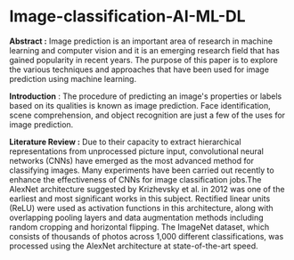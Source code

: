 # Image-classification-AI-ML-DL

**Abstract :**
Image prediction is an important area of research in machine learning and computer vision and it is an emerging research field that has gained popularity in recent years. The purpose of this paper is to explore the various techniques and approaches that have been used for image prediction using machine learning.

**Introduction** :
The procedure of predicting an image's properties or labels based on its qualities is known as image prediction. Face identification, scene comprehension, and object recognition are just a few of the uses for image prediction.

**Literature Review :**
Due to their capacity to extract hierarchical representations from unprocessed picture input, convolutional neural networks (CNNs) have emerged as the most advanced method for classifying images. Many experiments have been carried out recently to enhance the effectiveness of CNNs for image classification jobs.The AlexNet architecture suggested by Krizhevsky et al. in 2012 was one of the earliest and most significant works in this subject. Rectified linear units (ReLU) were used as activation functions in this architecture, along with overlapping pooling layers and data augmentation methods including random cropping and horizontal flipping. The ImageNet dataset, which consists of thousands of photos across 1,000 different classifications, was processed using the AlexNet architecture at state-of-the-art speed.


